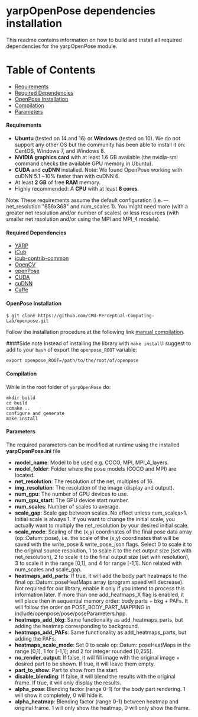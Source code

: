 # yarpOpenPose dependencies installation
This readme contains information on how to build and install all required dependencies for the yarpOpenPose module.

Table of Contents
=================
* [Requirements](#requirements)
* [Required Dependencies](#generic_dep)
* [OpenPose Installation](#openposeinstallation)
* [Compilation](#compilation)
* [Parameters](#parameters)

#### Requirements

* **Ubuntu** (tested on 14 and 16) or **Windows** (tested on 10). We do not support any other OS but the community has been able to install it on: CentOS, Windows 7, and Windows 8.
* **NVIDIA graphics card** with at least 1.6 GB available (the nvidia-smi command checks the available GPU memory in Ubuntu).
* **CUDA** and **cuDNN** installed. Note: We found OpenPose working with cuDNN 5.1 ~10% faster than with cuDNN 6.
* At least **2 GB** of free **RAM** memory.
* Highly recommended: A **CPU** with at least **8 cores**.

Note: These requirements assume the default configuration (i.e. --net_resolution "656x368" and num_scales 1). You might need more (with a greater net resolution and/or number of scales) or less resources (with smaller net resolution and/or using the MPI and MPI_4 models).

#### Required Dependencies

- [YARP](https://github.com/robotology/yarp)
- [iCub](https://github.com/robotology/icub-main)
- [icub-contrib-common](https://github.com/robotology/icub-contrib-common)
- [OpenCV](http://opencv.org/downloads.html)
- [openPose](https://github.com/CMU-Perceptual-Computing-Lab/openpose)
- [CUDA](https://developer.nvidia.com/cuda-downloads)
- [cuDNN](https://developer.nvidia.com/cudnn)
- [Caffe](http://caffe.berkeleyvision.org/installation.html)

#### OpenPose Installation

    $ git clone https://github.com/CMU-Perceptual-Computing-Lab/openpose.git

Follow the installation procedure at the following link [manual compilation](https://github.com/CMU-Perceptual-Computing-Lab/openpose/blob/master/doc/installation.md#installation---manual-compilation).

####Side note
Instead of installing the library with `make install`I suggest to add to your `bash` of export the `openpose_ROOT` variable:

    export openpose_ROOT=/path/to/the/root/of/openpose

#### Compilation

While in the root folder of `yarpOpenPose` do:

    mkdir build
    cd build
    ccmake ..
    configure and generate
    make install

#### Parameters
The required parameters can be modified at runtime using the installed **yarpOpenPose.ini** file

* **model_name**: Model to be used e.g. COCO, MPI, MPI_4_layers.
* **model_folder**: Folder where the pose models (COCO and MPI) are located.
* **net_resolution**: The resolution of the net, multiples of 16.
* **img_resolution**: The resolution of the image (display and output).
* **num_gpu**: The number of GPU devices to use.
* **num_gpu_start**: The GPU device start number.
* **num_scales**: Number of scales to average.
* **scale_gap**: Scale gap between scales. No effect unless num_scales>1. Initial scale is always 1. If you want to change the initial scale, you actually want to multiply the net_resolution by your desired initial scale.
* **scale_mode**: Scaling of the (x,y) coordinates of the final pose data array (op::Datum::pose), i.e. the scale of the (x,y) coordinates that will be saved with the write_pose & write_pose_json flags. Select 0 to scale it to the original source resolution, 1 to scale it to the net output size (set with net_resolution), 2 to scale it to the final output size (set with resolution), 3 to scale it in the range [0,1], and 4 for range [-1,1]. Non related with num_scales and scale_gap.
* **heatmaps_add_parts**: If true, it will add the body part heatmaps to the final op::Datum::poseHeatMaps array (program speed will decrease). Not required for our library, enable it only if you intend to process this information later. If more than one add_heatmaps_X flag is enabled, it will place then in sequential memory order: body parts + bkg + PAFs. It will follow the order on POSE_BODY_PART_MAPPING in include/openpose/pose/poseParameters.hpp.
* **heatmaps_add_bkg**: Same functionality as add_heatmaps_parts, but adding the heatmap corresponding to background.
* **heatmaps_add_PAFs**: Same functionality as add_heatmaps_parts, but adding the PAFs.
* **heatmaps_scale_mode**: Set 0 to scale op::Datum::poseHeatMaps in the range [0,1], 1 for [-1,1]; and 2 for integer rounded [0,255].
* **no_render_output**: If false, it will fill image with the original image + desired part to be shown. If true, it will leave them empty.
* **part_to_show**: Part to show from the start.
* **disable_blending**: If false, it will blend the results with the original frame. If true, it will only display the results.
* **alpha_pose**: Blending factor (range 0-1) for the body part rendering. 1 will show it completely, 0 will hide it.
* **alpha_heatmap**: Blending factor (range 0-1) between heatmap and original frame. 1 will only show the heatmap, 0 will only show the frame.
